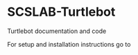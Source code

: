 # SCSLAB-Turtlebot
Turtlebot documentation and code 

For setup and installation instructions go to 
